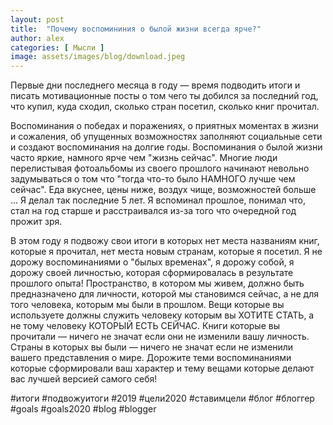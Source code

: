 ```yaml
---
layout: post
title:  "Почему воспомининия о былой жизни всегда ярче?"
author: alex
categories: [ Мысли ]
image: assets/images/blog/download.jpeg
---
```


Первые дни последнего месяца в году — время подводить итоги и писать мотивационные посты о том чего ты добился за последний год, что купил, куда сходил, сколько стран посетил, сколько книг прочитал.

Воспоминания о победах и поражениях, о приятных моментах в жизни и сожаления, об упущенных возможностях заполняют социальные сети и создают воспоминания на долгие годы. Воспоминания о былой жизни часто яркие, намного ярче чем "жизнь сейчас". Многие люди перелистывая фотоальбомы из своего прошлого начинают невольно задумываться о том что "тогда что-то было НАМНОГО лучше чем сейчас". Еда вкуснее, цены ниже, воздух чище, возможностей больше ... Я делал так последние 5 лет. Я вспоминал прошлое, понимал что, стал на год старше и расстраивался из-за того что очередной год прожит зря.

В этом году я подвожу свои итоги в которых нет места названиям книг, которые я прочитал, нет места новым странам, которые я посетил. Я не дорожу воспоминаниями о "былых временах", я дорожу собой, я дорожу своей личностью, которая сформировалась в результате прошлого опыта! Пространство, в котором мы живем, должно быть предназначено для личности, которой мы становимся сейчас, а не для того человека, которым мы были в прошлом. Вещи которые вы используете должны служить человеку которым вы ХОТИТЕ СТАТЬ, а не тому человеку КОТОРЫЙ ЕСТЬ СЕЙЧАС. Книги которые вы прочитали — ничего не значат если они не изменили вашу личность. Страны в которых вы были — ничего не значат если не изменили вашего представления о мире. Дорожите теми воспоминаниями которые сформировали ваш характер и тему вещами которые делают вас лучшей версией самого себя!

#итоги #подвожуитоги #2019 #цели2020 #ставимцели #блог #блоггер #goals #goals2020 #blog #blogger
